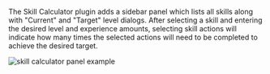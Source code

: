 The Skill Calculator plugin adds a sidebar panel which lists all skills along with "Current" and "Target" level dialogs. After selecting a skill and entering the desired level and experience amounts, selecting skill actions will indicate how many times the selected actions will need to be completed to achieve the desired target.

![skill calculator panel example](https://user-images.githubusercontent.com/2199511/45314820-5981e280-b522-11e8-9a75-c4310bf8d1e3.png)
